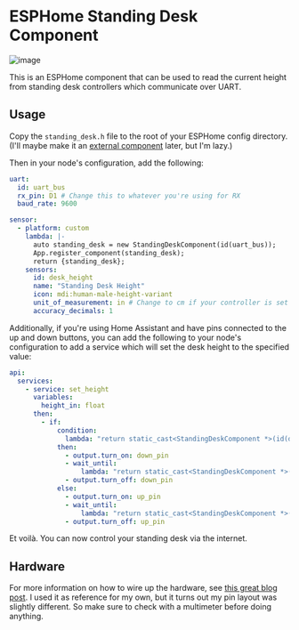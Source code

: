 # ESPHome Standing Desk Component

![image](https://user-images.githubusercontent.com/2646487/139561642-6913a43d-792b-47e1-9d63-a605dfa33bde.png)

This is an ESPHome component that can be used to read the current height from standing desk controllers which communicate over UART.

## Usage

Copy the `standing_desk.h` file to the root of your ESPHome config directory. (I'll maybe make it an [external component](https://esphome.io/components/external_components.html) later, but I'm lazy.)

Then in your node's configuration, add the following:

```yaml
uart:
  id: uart_bus
  rx_pin: D1 # Change this to whatever you're using for RX
  baud_rate: 9600

sensor:
  - platform: custom
    lambda: |-
      auto standing_desk = new StandingDeskComponent(id(uart_bus));
      App.register_component(standing_desk);
      return {standing_desk};
    sensors:
      id: desk_height
      name: "Standing Desk Height"
      icon: mdi:human-male-height-variant
      unit_of_measurement: in # Change to cm if your controller is set to output in cm
      accuracy_decimals: 1
```

Additionally, if you're using Home Assistant and have pins connected to the up and down buttons, you can add the following to your node's configuration to add a service which will set the desk height to the specified value:

```yaml
api:
  services:
    - service: set_height
      variables:
        height_in: float
      then:
        - if:
            condition:
              lambda: "return static_cast<StandingDeskComponent *>(id(desk_height))->get_last_read() > height_in;"
            then:
              - output.turn_on: down_pin
              - wait_until:
                  lambda: "return static_cast<StandingDeskComponent *>(id(desk_height))->get_last_read() <= height_in + 0.4;"
              - output.turn_off: down_pin
            else:
              - output.turn_on: up_pin
              - wait_until:
                  lambda: "return static_cast<StandingDeskComponent *>(id(desk_height))->get_last_read() >= height_in - 0.4;"
              - output.turn_off: up_pin
```

Et voilà. You can now control your standing desk via the internet.

## Hardware

For more information on how to wire up the hardware, see [this great blog post](https://embedded-elixir.com/post/2019-01-18-nerves-at-home-desk-controller/). I used it as reference for my own, but it turns out my pin layout was slightly different. So make sure to check with a multimeter before doing anything.